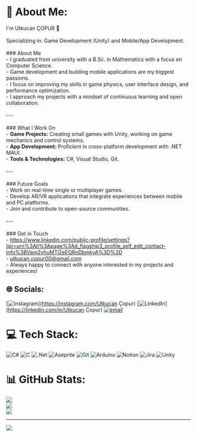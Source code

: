 # 💫 About Me:
I'm Utkucan ÇOPUR 👋<br><br>Specializing in: Game Development (Unity) and Mobile/App Development.<br><br>### About Me<br>- I graduated from university with a B.Sc. in Mathematics with a focus on Computer Science.<br>- Game development and building mobile applications are my biggest passions.<br>- I focus on improving my skills in game physics, user interface design, and performance optimization.<br>- I approach my projects with a mindset of continuous learning and open collaboration.<br><br>---<br><br>### What I Work On<br>- **Game Projects:** Creating small games with Unity, working on game mechanics and control systems.<br>- **App Development:** Proficient in cross-platform development with .NET MAUI.<br>- **Tools & Technologies:** C#, Visual Studio, Git.<br><br>---<br><br>### Future Goals<br>- Work on real-time single or multiplayer games.<br>- Develop AR/VR applications that integrate experiences between mobile and PC platforms.<br>- Join and contribute to open-source communities.<br><br>---<br><br>### Get in Touch<br>- https://www.linkedin.com/public-profile/settings?lipi=urn%3Ali%3Apage%3Ad_flagship3_profile_self_edit_contact-info%3BVam2vhuMTj2eEQRnDbmkyA%3D%3D<br>- utkucan.copur00@gmail.com<br>- Always happy to connect with anyone interested in my projects and experiences!


## 🌐 Socials:
[![Instagram](https://img.shields.io/badge/Instagram-%23E4405F.svg?logo=Instagram&logoColor=white)](https://instagram.com/Utkucan Çopur) [![LinkedIn](https://img.shields.io/badge/LinkedIn-%230077B5.svg?logo=linkedin&logoColor=white)](https://linkedin.com/in/Utkucan Çopur) [![email](https://img.shields.io/badge/Email-D14836?logo=gmail&logoColor=white)](mailto:utkucan.copur00@gmail.com) 

# 💻 Tech Stack:
![C#](https://img.shields.io/badge/c%23-%23239120.svg?style=for-the-badge&logo=csharp&logoColor=white) ![C](https://img.shields.io/badge/c-%2300599C.svg?style=for-the-badge&logo=c&logoColor=white) ![.Net](https://img.shields.io/badge/.NET-5C2D91?style=for-the-badge&logo=.net&logoColor=white) ![Aseprite](https://img.shields.io/badge/Aseprite-FFFFFF?style=for-the-badge&logo=Aseprite&logoColor=#7D929E) ![Git](https://img.shields.io/badge/git-%23F05033.svg?style=for-the-badge&logo=git&logoColor=white) ![Arduino](https://img.shields.io/badge/-Arduino-00979D?style=for-the-badge&logo=Arduino&logoColor=white) ![Notion](https://img.shields.io/badge/Notion-%23000000.svg?style=for-the-badge&logo=notion&logoColor=white) ![Jira](https://img.shields.io/badge/jira-%230A0FFF.svg?style=for-the-badge&logo=jira&logoColor=white) ![Unity](https://img.shields.io/badge/unity-%23000000.svg?style=for-the-badge&logo=unity&logoColor=white)
# 📊 GitHub Stats:
![](https://github-readme-stats.vercel.app/api?username=UtkucanCopur&theme=dark&hide_border=false&include_all_commits=false&count_private=false)<br/>
![](https://nirzak-streak-stats.vercel.app/?user=UtkucanCopur&theme=dark&hide_border=false)<br/>
![](https://github-readme-stats.vercel.app/api/top-langs/?username=UtkucanCopur&theme=dark&hide_border=false&include_all_commits=false&count_private=false&layout=compact)

---
[![](https://visitcount.itsvg.in/api?id=UtkucanCopur&icon=0&color=0)](https://visitcount.itsvg.in)

<!-- Proudly created with GPRM ( https://gprm.itsvg.in ) -->
